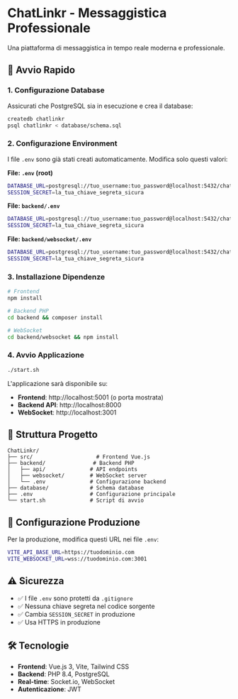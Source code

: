 # ChatLinkr - Messaggistica Professionale

Una piattaforma di messaggistica in tempo reale moderna e professionale.

## 🚀 Avvio Rapido

### 1. Configurazione Database
Assicurati che PostgreSQL sia in esecuzione e crea il database:
```bash
createdb chatlinkr
psql chatlinkr < database/schema.sql
```

### 2. Configurazione Environment
I file `.env` sono già stati creati automaticamente. Modifica solo questi valori:

**File: `.env` (root)**
```bash
DATABASE_URL=postgresql://tuo_username:tuo_password@localhost:5432/chatlinkr
SESSION_SECRET=la_tua_chiave_segreta_sicura
```

**File: `backend/.env`**
```bash
DATABASE_URL=postgresql://tuo_username:tuo_password@localhost:5432/chatlinkr
SESSION_SECRET=la_tua_chiave_segreta_sicura
```

**File: `backend/websocket/.env`**
```bash
DATABASE_URL=postgresql://tuo_username:tuo_password@localhost:5432/chatlinkr
SESSION_SECRET=la_tua_chiave_segreta_sicura
```

### 3. Installazione Dipendenze
```bash
# Frontend
npm install

# Backend PHP
cd backend && composer install

# WebSocket
cd backend/websocket && npm install
```

### 4. Avvio Applicazione
```bash
./start.sh
```

L'applicazione sarà disponibile su:
- **Frontend**: http://localhost:5001 (o porta mostrata)
- **Backend API**: http://localhost:8000
- **WebSocket**: http://localhost:3001

## 📁 Struttura Progetto

```
ChatLinkr/
├── src/                    # Frontend Vue.js
├── backend/               # Backend PHP
│   ├── api/              # API endpoints
│   ├── websocket/        # WebSocket server
│   └── .env              # Configurazione backend
├── database/             # Schema database
├── .env                  # Configurazione principale
└── start.sh              # Script di avvio
```

## 🔧 Configurazione Produzione

Per la produzione, modifica questi URL nei file `.env`:
```bash
VITE_API_BASE_URL=https://tuodominio.com
VITE_WEBSOCKET_URL=wss://tuodominio.com:3001
```

## ⚠️ Sicurezza

- ✅ I file `.env` sono protetti da `.gitignore`
- ✅ Nessuna chiave segreta nel codice sorgente
- ✅ Cambia `SESSION_SECRET` in produzione
- ✅ Usa HTTPS in produzione

## 🛠️ Tecnologie

- **Frontend**: Vue.js 3, Vite, Tailwind CSS
- **Backend**: PHP 8.4, PostgreSQL
- **Real-time**: Socket.io, WebSocket
- **Autenticazione**: JWT
